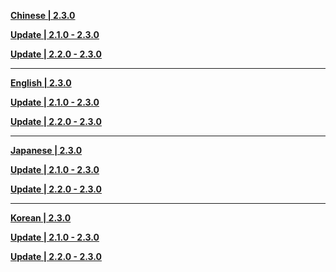 **[Chinese | 2.3.0](https://d3ln624mszu7ty.cloudfront.net/client_app/download/pc_zip/20211117173404_G0gLRnxvOd4PvSu9/Audio_Chinese_2.3.0.zip)**

**[Update | 2.1.0 - 2.3.0](https://d3ln624mszu7ty.cloudfront.net/client_app/update/hk4e_global/10/zh-cn_2.1.0_2.3.0_diff_j4VLGKErh0w7WeFC.zip)**

**[Update | 2.2.0 - 2.3.0](https://d3ln624mszu7ty.cloudfront.net/client_app/update/hk4e_global/10/zh-cn_2.2.0_2.3.0_diff_24AhO9aFfJEXHqp5.zip)**

---

**[English | 2.3.0](https://d3ln624mszu7ty.cloudfront.net/client_app/download/pc_zip/20211117173404_G0gLRnxvOd4PvSu9/Audio_English(US)_2.3.0.zip)**

**[Update | 2.1.0 - 2.3.0](https://d3ln624mszu7ty.cloudfront.net/client_app/update/hk4e_global/10/en-us_2.1.0_2.3.0_diff_9WOeMLlpzcFh7owj.zip)**

**[Update | 2.2.0 - 2.3.0](https://d3ln624mszu7ty.cloudfront.net/client_app/update/hk4e_global/10/en-us_2.2.0_2.3.0_diff_9vQCTEkUrs7qoNxg.zip)**

---

**[Japanese | 2.3.0](https://d3ln624mszu7ty.cloudfront.net/client_app/download/pc_zip/20211117173404_G0gLRnxvOd4PvSu9/Audio_Japanese_2.3.0.zip)**

**[Update | 2.1.0 - 2.3.0](https://d3ln624mszu7ty.cloudfront.net/client_app/update/hk4e_global/10/ja-jp_2.1.0_2.3.0_diff_8nXfsMArgbPOU30c.zip)**

**[Update | 2.2.0 - 2.3.0](https://d3ln624mszu7ty.cloudfront.net/client_app/update/hk4e_global/10/ja-jp_2.2.0_2.3.0_diff_iVDQPpkNu4etM5Xo.zip)**

---

**[Korean | 2.3.0](https://d3ln624mszu7ty.cloudfront.net/client_app/download/pc_zip/20211117173404_G0gLRnxvOd4PvSu9/Audio_Korean_2.3.0.zip)**

**[Update | 2.1.0 - 2.3.0](https://d3ln624mszu7ty.cloudfront.net/client_app/update/hk4e_global/10/ko-kr_2.1.0_2.3.0_diff_MEpgFPsUZABmGt9b.zip)**

**[Update | 2.2.0 - 2.3.0](https://d3ln624mszu7ty.cloudfront.net/client_app/update/hk4e_global/10/ko-kr_2.2.0_2.3.0_diff_r6zX1n48Hh5LUBK7.zip)**


